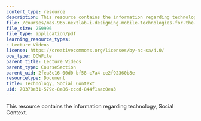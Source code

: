 ```yaml
---
content_type: resource
description: This resource contains the information regarding technology, Social Context.
file: /courses/mas-965-nextlab-i-designing-mobile-technologies-for-the-next-billion-users-fall-2008/70378e31579c8e86cccd844f1aac0ea3_MITMAS_965F08_lec07.pdf
file_size: 259996
file_type: application/pdf
learning_resource_types:
- Lecture Videos
license: https://creativecommons.org/licenses/by-nc-sa/4.0/
ocw_type: OCWFile
parent_title: Lecture Videos
parent_type: CourseSection
parent_uid: 2fea8c16-00d0-bf58-c7a4-ce2f92360b8e
resourcetype: Document
title: Technology, Social Context
uid: 70378e31-579c-8e86-cccd-844f1aac0ea3
---
```

This resource contains the information regarding technology, Social Context.